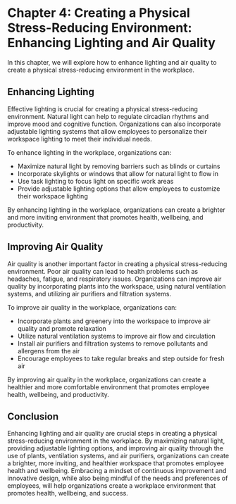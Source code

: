 Chapter 4: Creating a Physical Stress-Reducing Environment: Enhancing Lighting and Air Quality
==============================================================================================

In this chapter, we will explore how to enhance lighting and air quality to create a physical stress-reducing environment in the workplace.

Enhancing Lighting
------------------

Effective lighting is crucial for creating a physical stress-reducing environment. Natural light can help to regulate circadian rhythms and improve mood and cognitive function. Organizations can also incorporate adjustable lighting systems that allow employees to personalize their workspace lighting to meet their individual needs.

To enhance lighting in the workplace, organizations can:

* Maximize natural light by removing barriers such as blinds or curtains
* Incorporate skylights or windows that allow for natural light to flow in
* Use task lighting to focus light on specific work areas
* Provide adjustable lighting options that allow employees to customize their workspace lighting

By enhancing lighting in the workplace, organizations can create a brighter and more inviting environment that promotes health, wellbeing, and productivity.

Improving Air Quality
---------------------

Air quality is another important factor in creating a physical stress-reducing environment. Poor air quality can lead to health problems such as headaches, fatigue, and respiratory issues. Organizations can improve air quality by incorporating plants into the workspace, using natural ventilation systems, and utilizing air purifiers and filtration systems.

To improve air quality in the workplace, organizations can:

* Incorporate plants and greenery into the workspace to improve air quality and promote relaxation
* Utilize natural ventilation systems to improve air flow and circulation
* Install air purifiers and filtration systems to remove pollutants and allergens from the air
* Encourage employees to take regular breaks and step outside for fresh air

By improving air quality in the workplace, organizations can create a healthier and more comfortable environment that promotes employee health, wellbeing, and productivity.

Conclusion
----------

Enhancing lighting and air quality are crucial steps in creating a physical stress-reducing environment in the workplace. By maximizing natural light, providing adjustable lighting options, and improving air quality through the use of plants, ventilation systems, and air purifiers, organizations can create a brighter, more inviting, and healthier workspace that promotes employee health and wellbeing. Embracing a mindset of continuous improvement and innovative design, while also being mindful of the needs and preferences of employees, will help organizations create a workplace environment that promotes health, wellbeing, and success.
